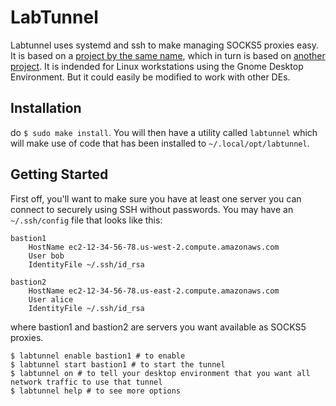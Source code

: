 # LabTunnel

Labtunnel uses systemd and ssh to make managing SOCKS5 proxies easy. It is based on a [project by the same name](https://github.com/renxida/labtunnel), which in turn is based on [another project](https://gist.github.com/drmalex07/c0f9304deea566842490). It is indended for Linux workstations using the Gnome Desktop Environment. But it could easily be modified to work with other DEs.

##	Installation

do `$ sudo make install`. You will then have a utility called `labtunnel` which will make use of code that has been installed to `~/.local/opt/labtunnel`.

##	Getting Started

First off, you'll want to make sure you have at least one server you can connect to securely using SSH without passwords. You may have an `~/.ssh/config` file that looks like this:

```
bastion1
	HostName ec2-12-34-56-78.us-west-2.compute.amazonaws.com
	User bob
	IdentityFile ~/.ssh/id_rsa

bastion2
    HostName ec2-12-34-56-78.us-east-2.compute.amazonaws.com
    User alice
    IdentityFile ~/.ssh/id_rsa
```

where bastion1 and bastion2 are servers you want available as SOCKS5 proxies.

```
$ labtunnel enable bastion1 # to enable
$ labtunnel start bastion1 # to start the tunnel
$ labtunnel on # to tell your desktop environment that you want all network traffic to use that tunnel
$ labtunnel help # to see more options
```




